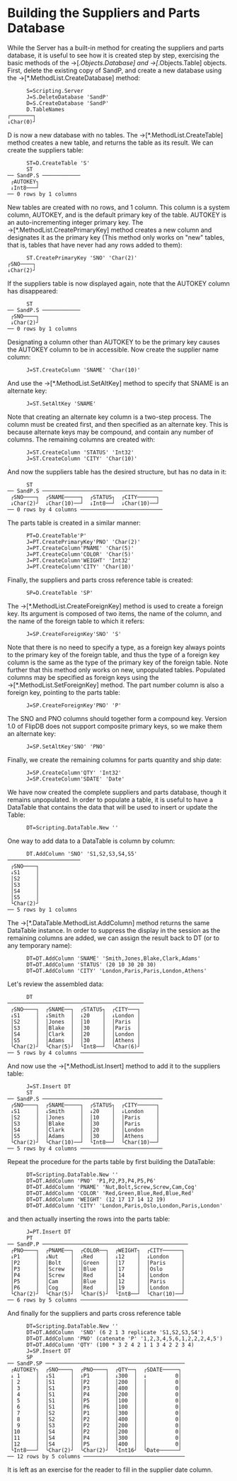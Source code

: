 # Building the Suppliers and Parts Database

While the Server has a built-in method for creating the suppliers and parts database, it is useful
to see how it is created step by step, exercising the basic methods of the →[*.Objects.Database]
and →[*.Objects.Table] objects. First, delete the existing copy of SandP, and create a new
database using the →[*.MethodList.CreateDatabase] method:

~~~
      S=Scripting.Server
      J=S.DeleteDatabase 'SandP'
      D=S.CreateDatabase 'SandP'
      D.TableNames
┌───────┐
↓Char(0)┘
~~~

D is now a new database with no tables. The →[*.MethodList.CreateTable] method creates a new
table, and returns the table as its result. We can create the suppliers table:

~~~
      ST=D.CreateTable 'S'
      ST
── SandP.S ────────────
 ┌AUTOKEY┐
 ↓Int8───┘
── 0 rows by 1 columns
~~~

New tables are created with no rows, and 1 column. This column is a system column, AUTOKEY, and is
the default primary key of the table. AUTOKEY is an auto-incrementing integer primary key. The
→[*.MethodList.CreatePrimaryKey] method creates a new column and designates it as the primary key
(This method only works on "new" tables, that is, tables that have never had any rows added to them):

~~~
      ST.CreatePrimaryKey 'SNO' 'Char(2)'
┌SNO────┐
↓Char(2)┘
~~~

If the suppliers table is now displayed again, note that the AUTOKEY column has disappeared:

~~~
      ST
── SandP.S ────────────
 ┌SNO────┐
 ↓Char(2)┘
── 0 rows by 1 columns
~~~

Designating a column other than AUTOKEY to be the primary key causes the AUTOKEY column to be in
accessible. Now create the supplier name column:

~~~
      J=ST.CreateColumn 'SNAME' 'Char(10)'
~~~

And use the →[*.MethodList.SetAltKey] method to specify that SNAME is an alternate key:

~~~
      J=ST.SetAltKey 'SNAME'
~~~

Note that creating an alternate key column is a two-step process. The column must be created first,
and then specified as an alternate key. This is because alternate keys may be compound, and
contain any number of columns. The remaining columns are created with:

~~~
      J=ST.CreateColumn 'STATUS' 'Int32'
      J=ST.CreateColumn 'CITY' 'Char(10)'
~~~

And now the suppliers table has the desired structure, but has no data in it:

~~~
      ST
── SandP.S ──────────────────────────────────────
 ┌SNO────┐  ┌SNAME─────┐  ┌STATUS┐  ┌CITY──────┐
 ↓Char(2)┘  ↓Char(10)──┘  ↓Int8──┘  ↓Char(10)──┘
── 0 rows by 4 columns ──────────────────────────
~~~

The parts table is created in a similar manner:

~~~
      PT=D.CreateTable'P'
      J=PT.CreatePrimaryKey'PNO' 'Char(2)'
      J=PT.CreateColumn'PNAME' 'Char(5)'
      J=PT.CreateColumn'COLOR' 'Char(5)'
      J=PT.CreateColumn'WEIGHT' 'Int32'
      J=PT.CreateColumn'CITY' 'Char(10)'
~~~

Finally, the suppliers and parts cross reference table is created:

~~~
      SP=D.CreateTable 'SP'
~~~

The →[*.MethodList.CreateForeignKey] method is used to create a foreign key. Its argument is
composed of two items, the name of the column, and the name of the foreign table to which it refers:

~~~
      J=SP.CreateForeignKey'SNO' 'S'
~~~

Note that there is no need to specify a type, as a foreign key always points to the primary key of
the foreign table, and thus the type of a foreign key column is the same as the type of the
primary key of the foreign table. Note further that this method only works on new, unpopulated
tables. Populated columns may be specified as foreign keys using the
→[*.MethodList.SetForeignKey] method. The part number column is also a foreign key, pointing to
the parts table:

~~~
      J=SP.CreateForeignKey'PNO' 'P'
~~~

The SNO and PNO columns should together form a compound key. Version 1.0 of FlipDB does not support
composite primary keys, so we make them an alternate key:

~~~
      J=SP.SetAltKey'SNO' 'PNO'
~~~

Finally, we create the remaining columns for parts quantity and ship date:

~~~
      J=SP.CreateColumn'QTY' 'Int32'
      J=SP.CreateColumn'SDATE' 'Date'
~~~

We have now created the complete suppliers and parts database, though it remains unpopulated. In
order to populate a table, it is useful to have a DataTable that contains the data that will be
used to insert or update the Table:

~~~
      DT=Scripting.DataTable.New ''
~~~

One way to add data to a DataTable is column by column:

~~~
      DT.AddColumn 'SNO' 'S1,S2,S3,S4,S5'
───────────────────────
 ┌SNO────┐
 ↓S1     │
 │S2     │
 │S3     │
 │S4     │
 │S5     │
 └Char(2)┘
── 5 rows by 1 columns
~~~

The →[*.DataTable.MethodList.AddColumn] method returns the same DataTable instance. In order to
suppress the display in the session as the remaining columns are added, we can assign the result
back to DT (or to any temporary name):

~~~
      DT=DT.AddColumn 'SNAME' 'Smith,Jones,Blake,Clark,Adams'
      DT=DT.AddColumn 'STATUS' (20 10 30 20 30)
      DT=DT.AddColumn 'CITY' 'London,Paris,Paris,London,Athens'
~~~

Let's review the assembled data:

~~~
      DT
───────────────────────────────────────────
 ┌SNO────┐  ┌SNAME──┐  ┌STATUS┐  ┌CITY───┐
 ↓S1     │  ↓Smith  │  ↓20    │  ↓London │
 │S2     │  │Jones  │  │10    │  │Paris  │
 │S3     │  │Blake  │  │30    │  │Paris  │
 │S4     │  │Clark  │  │20    │  │London │
 │S5     │  │Adams  │  │30    │  │Athens │
 └Char(2)┘  └Char(5)┘  └Int8──┘  └Char(6)┘
── 5 rows by 4 columns ────────────────────
~~~

And now use the →[*.MethodList.Insert] method to add it to the suppliers table:

~~~
      J=ST.Insert DT
      ST
── SandP.S ──────────────────────────────────────
 ┌SNO────┐  ┌SNAME─────┐  ┌STATUS┐  ┌CITY──────┐
 ↓S1     │  ↓Smith     │  ↓20    │  ↓London    │
 │S2     │  │Jones     │  │10    │  │Paris     │
 │S3     │  │Blake     │  │30    │  │Paris     │
 │S4     │  │Clark     │  │20    │  │London    │
 │S5     │  │Adams     │  │30    │  │Athens    │
 └Char(2)┘  └Char(10)──┘  └Int8──┘  └Char(10)──┘
── 5 rows by 4 columns ──────────────────────────
~~~

Repeat the procedure for the parts table by first building the DataTable:

~~~
      DT=Scripting.DataTable.New ''
      DT=DT.AddColumn 'PNO' 'P1,P2,P3,P4,P5,P6'
      DT=DT.AddColumn 'PNAME' 'Nut,Bolt,Screw,Screw,Cam,Cog'
      DT=DT.AddColumn 'COLOR' 'Red,Green,Blue,Red,Blue,Red'
      DT=DT.AddColumn 'WEIGHT' (12 17 17 14 12 19)
      DT=DT.AddColumn 'CITY' 'London,Paris,Oslo,London,Paris,London'
~~~

and then actually inserting the rows into the parts table:

~~~
      J=PT.Insert DT
      PT
── SandP.P ──────────────────────────────────────────────
 ┌PNO────┐  ┌PNAME──┐  ┌COLOR──┐  ┌WEIGHT┐  ┌CITY──────┐
 ↓P1     │  ↓Nut    │  ↓Red    │  ↓12    │  ↓London    │
 │P2     │  │Bolt   │  │Green  │  │17    │  │Paris     │
 │P3     │  │Screw  │  │Blue   │  │17    │  │Oslo      │
 │P4     │  │Screw  │  │Red    │  │14    │  │London    │
 │P5     │  │Cam    │  │Blue   │  │12    │  │Paris     │
 │P6     │  │Cog    │  │Red    │  │19    │  │London    │
 └Char(2)┘  └Char(5)┘  └Char(5)┘  └Int8──┘  └Char(10)──┘
── 6 rows by 5 columns ──────────────────────────────────
~~~

And finally for the suppliers and parts cross reference table

~~~
      DT=Scripting.DataTable.New ''
      DT=DT.AddColumn  'SNO' (6 2 1 3 replicate 'S1,S2,S3,S4')
      DT=DT.AddColumn 'PNO' (catenate 'P' '1,2,3,4,5,6,1,2,2,2,4,5')
      DT=DT.AddColumn 'QTY' (100 * 3 2 4 2 1 1 3 4 2 2 3 4)
      J=SP.Insert DT
      SP
── SandP.SP ────────────────────────────────────────────
 ┌AUTOKEY┐  ┌SNO────┐  ┌PNO────┐  ┌QTY──┐  ┌SDATE─────┐
 ↓ 1     │  ↓S1     │  ↓P1     │  ↓300  │  ↓         0│
 │ 2     │  │S1     │  │P2     │  │200  │  │         0│
 │ 3     │  │S1     │  │P3     │  │400  │  │         0│
 │ 4     │  │S1     │  │P4     │  │200  │  │         0│
 │ 5     │  │S1     │  │P5     │  │100  │  │         0│
 │ 6     │  │S1     │  │P6     │  │100  │  │         0│
 │ 7     │  │S2     │  │P1     │  │300  │  │         0│
 │ 8     │  │S2     │  │P2     │  │400  │  │         0│
 │ 9     │  │S3     │  │P2     │  │200  │  │         0│
 │10     │  │S4     │  │P2     │  │200  │  │         0│
 │11     │  │S4     │  │P4     │  │300  │  │         0│
 │12     │  │S4     │  │P5     │  │400  │  │         0│
 └Int8───┘  └Char(2)┘  └Char(2)┘  └Int16┘  └Date──────┘
── 12 rows by 5 columns ────────────────────────────────
~~~

It is left as an exercise for the reader to fill in the supplier date column.

